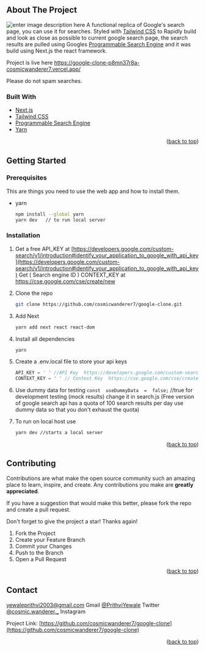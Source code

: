 


<!-- ABOUT THE PROJECT -->
## About The Project

![enter image description here](https://i.imgur.com/rZGgsqr.png)
A  functional replica of Google's search page, you can use it for searches. Styled with <a href="https://tailwindcss.com/">Tailwind CSS</a> to  Rapidly build and look as close as possible to current google search page, the search results are pulled using Googles <a href="https://developers.google.com/custom-search">Programmable Search Engine</a> and it was build using <a herf="https://nextjs.org/">Next.js </a>the react framework. 

Project is live here https://google-clone-p8mn37r8a-cosmicwanderer7.vercel.app/

Please do not spam searches.




### Built With


* [Next.js](https://nextjs.org/)
* [Tailwind CSS](https://tailwindcss.com/)
* [Programmable Search Engine](https://programmablesearchengine.google.com/about/)
* [Yarn](https://yarnpkg.com/)


<p align="right">(<a href="#about-the-project">back to top</a>)</p>



<!-- GETTING STARTED -->
## Getting Started



### Prerequisites

This are things you need to use the web app and how to install them.
* yarn
  ```sh
  npm install --global yarn 
  yarn dev   // to run local server
### Installation



1. Get a free API_KEY at [https://developers.google.com/custom-search/v1/introduction#identify_your_application_to_google_with_api_key](https://developers.google.com/custom-search/v1/introduction#identify_your_application_to_google_with_api_key)
   Get ( Search engine ID ) CONTEXT_KEY at https://cse.google.com/cse/create/new


3. Clone the repo
   ```sh
   git clone https://github.com/cosmicwanderer7/google-clone.git
   ```
   
4. Add Next
   ```sh
   yarn add next react react-dom
5. Install all dependencies
   ```sh
   yarn 
6. Create a .env.local file to store your api keys
   ```js
   API_KEY = ' ' //API Key  https://developers.google.com/custom-search/v1/introduction#identify_your_application_to_google_with_api_key
   CONTEXT_KEY = ' ' // Context Key  https://cse.google.com/cse/create/new ( Search engine ID )
7. Use dummy data for testing
  `const  useDummyData  =  false;`
  //true for development testing (mock results) change it in search.js
  (Free version of google search api has a quota of 100 search results per day  use dummy data so that you don't exhaust the quota)
8. To run on local host use
   ```sh
   yarn dev //starts a local server

<p align="right">(<a href="#about-the-project">back to top</a>)</p>







<!-- CONTRIBUTING -->
## Contributing

Contributions are what make the open source community such an amazing place to learn, inspire, and create. Any contributions you make are **greatly appreciated**.

If you have a suggestion that would make this better, please fork the repo and create a pull request. 

Don't forget to give the project a star! Thanks again!

1. Fork the Project
2. Create your Feature Branch
3. Commit your Changes 
5. Push to the Branch 
6. Open a Pull Request

<p align="right">(<a href="#about-the-project">back to top</a>)</p>





<!-- CONTACT -->
## Contact
  yewaleprithvi2003@gmail.com Gmail
 [@PrithviYewale](https://twitter.com/PrithviYewale) Twitter
 [@cosmic.wanderer._](https://www.instagram.com/cosmic.wanderer._/) Instagram
 
                    

         

Project Link: [https://github.com/cosmicwanderer7/google-clone](https://github.com/cosmicwanderer7/google-clone)

<p align="right">(<a href="#about-the-project">back to top</a>)</p>




